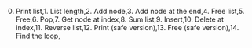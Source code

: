 0. Print list,1. List length,2. Add node,3. Add node at the end,4. Free list,5. Free,6. Pop,7. Get node at index,8. Sum list,9. Insert,10. Delete at index,11. Reverse list,12. Print (safe version),13. Free (safe version),14. Find the loop,
